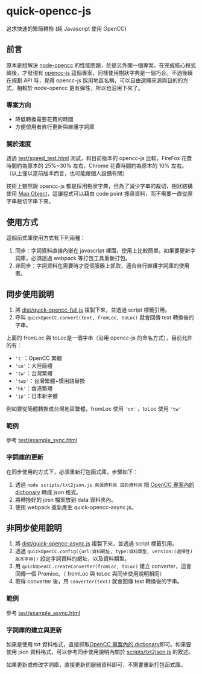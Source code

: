# quick-opencc-js

追求快速的繁簡轉換
(純 Javascript 使用 OpenCC)

## 前言

原本是想解決 [node-opencc](https://github.com/compulim/node-opencc) 的性能問題，於是另外開一個專案。在完成核心程式碼後，才發現有 [opencc-js](https://github.com/nk2028/opencc-js) 這個專案，同樣使用樹狀字典是一個巧合。不過後續在規劃 API 時，覺得 opencc-js 採用地區名稱，可以自由選擇來源與目的的方式，相較於 node-opencc 更有彈性，所以也沿用下來了。

### 專案方向

* 降低轉換需要花費的時間
* 方便使用者自行更新與維護字詞庫

### 關於速度

透過 [test/speed_test.html](test/speed_test.html) 測試，和目前版本的 opencc-js 比較，FireFox 花費時間約為原本的 25%~30% 左右，Chrome 花費時間約為原本的 10% 左右。
（以上僅以當前版本而言，也可能跟個人設備有關）

技術上雖然跟 opencc-js 都是採用樹狀字典，但為了減少字串的裁切，樹狀結構使用 [Map Object](https://developer.mozilla.org/zh-TW/docs/Web/JavaScript/Reference/Global_Objects/Map)，這讓程式可以藉由 code point 搜尋資料，而不需要一直從原字串裁切字串下來。

## 使用方式

這個函式庫使用方式有下列兩種：

1. 同步：字詞資料直接內嵌在 javascript 裡面，使用上比較簡單。如果要更新字詞庫，必須透過 webpack 等打包工具重新打包。
2. 非同步：字詞資料在需要時才從伺服器上抓取，適合自行維護字詞庫的使用者。

## 同步使用說明

1. 將 [dist/quick-opencc-full.js](dist/quick-opencc-full.js) 複製下來，並透過 script 標籤引用。
2. 呼叫 `quickOpenCC.convert(text, fromLoc, toLoc)` 就會回傳 text 轉換後的字串。

上面的 fromLoc 與 toLoc是一個字串（沿用 opencc-js 的命名方式），目前允許的有：

* `'t'`：OpenCC 繁體
* `'cn'`：大陸簡體
* `'tw'`：台灣繁體
* `'twp'`：台灣繁體+慣用語替換
* `'hk'`：香港繁體
* `'jp'`：日本新字體

例如要從簡體轉換成台灣地區繁體，fromLoc 使用 `'cn'` ，toLoc 使用 `'tw'`

### 範例

參考 [test/example_sync.html](test/example_sync.html)

### 字詞庫的更新

在同步使用的方式下，必須重新打包函式庫，步驟如下：

1. 透過 `node scripts/txt2json.js 來源資料夾 目的資料夾` 把 [OpenCC 專案內的 dictionary](https://github.com/BYVoid/OpenCC/tree/master/data/dictionary) 轉成 json 格式。
2. 將轉換好的 josn 檔案放到 data 資料夾內。
3. 使用 webpack 重新產生 quick-opencc-async.js。

## 非同步使用說明

1. 將 [dist/quick-opencc-async.js](dist/quick-opencc-async.js) 複製下來，並透過 script 標籤引用。
2. 透過 `quickOpenCC.config({url:資料網址, type:資料類型, version:(選擇性)版本字串})` 設定字詞資料的網址，以及資料類型。
3. 用 `quickOpenCC.createConverter(fromLoc, toLoc)` 建立 converter，這會回傳一個 Promise。（ fromLoc 與 toLoc 與同步使用說明相同）
4. 取得 converter 後，用 `converter(text)` 就會回傳 text 轉換後的字串。

### 範例

參考 [test/example_async.html](test/example_async.html)

### 字詞庫的建立與更新

如果是使用 txt 資料格式，直接抓取[OpenCC 專案內的 dictionary](https://github.com/BYVoid/OpenCC/tree/master/data/dictionary)即可。如果要使用 json 資料格式，可以參考同步使用說明內關於 [scripts/txt2json.js](scripts/txt2json.js) 的敘述。

如果更新或修改字詞庫，直接更新伺服器資料即可，不需要重新打包函式庫。
